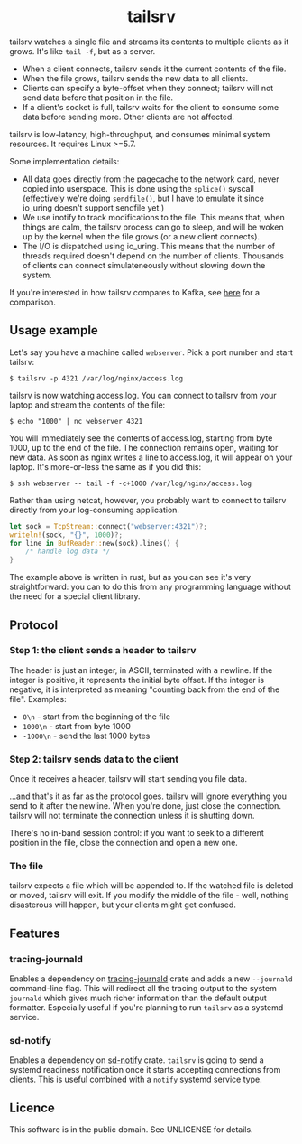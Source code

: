 <h1 align="center">tailsrv</h1>

tailsrv watches a single file and streams its contents to multiple clients as it grows.
It's like `tail -f`, but as a server.

* When a client connects, tailsrv sends it the current contents of the file.
* When the file grows, tailsrv sends the new data to all clients.
* Clients can specify a byte-offset when they connect; tailsrv will not send
  data before that position in the file.
* If a client's socket is full, tailsrv waits for the client to consume some
  data before sending more.  Other clients are not affected.

tailsrv is low-latency, high-throughput, and consumes minimal system resources.
It requires Linux >=5.7.

Some implementation details:

* All data goes directly from the pagecache to the network card, never copied
  into userspace. This is done using the `splice()` syscall (effectively we're
  doing `sendfile()`, but I have to emulate it since io_uring doesn't support
  sendfile yet.)
* We use inotify to track modifications to the file.  This means that, when
  things are calm, the tailsrv process can go to sleep, and will be woken up by
  the kernel when the file grows (or a new client connects).
* The I/O is dispatched using io_uring.  This means that the number of threads
  required doesn't depend on the number of clients.  Thousands of clients can
  connect simulateneously without slowing down the system.

If you're interested in how tailsrv compares to Kafka, see [here](vs_kafka.md)
for a comparison.


## Usage example

Let's say you have a machine called `webserver`.  Pick a port number and
start tailsrv:

```console
$ tailsrv -p 4321 /var/log/nginx/access.log
```

tailsrv is now watching access.log.  You can connect to tailsrv from your
laptop and stream the contents of the file:

```console
$ echo "1000" | nc webserver 4321
```

You will immediately see the contents of access.log, starting from byte 1000,
up to the end of the file.  The connection remains open, waiting for new data.
As soon as nginx writes a line to access.log, it will appear on your laptop.
It's more-or-less the same as if you did this:

```console
$ ssh webserver -- tail -f -c+1000 /var/log/nginx/access.log
```

Rather than using netcat, however, you probably want to connect to tailsrv
directly from your log-consuming application.

```rust
let sock = TcpStream::connect("webserver:4321")?;
writeln!(sock, "{}", 1000)?;
for line in BufReader::new(sock).lines() {
    /* handle log data */
}
```

The example above is written in rust, but as you can see it's very
straightforward: you can to do this from any programming language without
the need for a special client library.


## Protocol

### Step 1: the client sends a header to tailsrv

The header is just an integer, in ASCII, terminated with a newline.  If the
integer is positive, it represents the initial byte offset.  If the integer
is negative, it is interpreted as meaning "counting back from the end of
the file".  Examples:

* `0\n` - start from the beginning of the file
* `1000\n` - start from byte 1000
* `-1000\n` - send the last 1000 bytes

### Step 2: tailsrv sends data to the client

Once it receives a header, tailsrv will start sending you file data.

...and that's it as far as the protocol goes.
tailsrv will ignore everything you send to it after the newline.
When you're done, just close the connection.
tailsrv will not terminate the connection unless it is shutting down.

There's no in-band session control: if you want to seek to a different
position in the file, close the connection and open a new one.

### The file

tailsrv expects a file which will be appended to.  If the watched file is
deleted or moved, tailsrv will exit.  If you modify the middle of the file -
well, nothing disasterous will happen, but your clients might get confused.

## Features

### tracing-journald

Enables a dependency on
[tracing-journald](https://crates.io/crates/tracing-journald) crate and adds a
new `--journald` command-line flag. This will redirect all the tracing output to
the system `journald` which gives much richer information than the default
output formatter. Especially useful if you're planning to run `tailsrv` as a
systemd service.

### sd-notify

Enables a dependency on [sd-notify](https://crates.io/crates/sd-notify) crate.
`tailsrv` is going to send a systemd readiness notification once it starts
accepting connections from clients. This is useful combined with a `notify`
systemd service type.

## Licence

This software is in the public domain.  See UNLICENSE for details.
